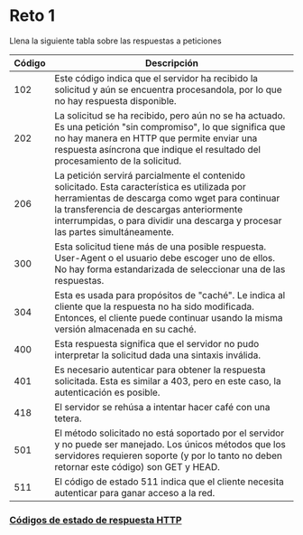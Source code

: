 # Reto 1
Llena la siguiente tabla sobre las respuestas a peticiones

| Código      | Descripción |
| ----------- | ----------- |
| 102					| Este código indica que el servidor ha recibido la solicitud y aún se encuentra procesandola, por lo que no hay respuesta disponible.
| 202					| La solicitud se ha recibido, pero aún no se ha actuado. Es una petición "sin compromiso", lo que significa que no hay manera en HTTP que permite enviar una respuesta asíncrona que indique el resultado del procesamiento de la solicitud.
| 206					| La petición servirá parcialmente el contenido solicitado. Esta característica es utilizada por herramientas de descarga como wget para continuar la transferencia de descargas anteriormente interrumpidas, o para dividir una descarga y procesar las partes simultáneamente.
| 300					| Esta solicitud tiene más de una posible respuesta. User-Agent o el usuario debe escoger uno de ellos. No hay forma estandarizada de seleccionar una de las respuestas.
| 304					| Esta es usada para propósitos de "caché". Le indica al cliente que la respuesta no ha sido modificada. Entonces, el cliente puede continuar usando la misma versión almacenada en su caché.
| 400					| Esta respuesta significa que el servidor no pudo interpretar la solicitud dada una sintaxis inválida.
| 401					| Es necesario autenticar para obtener la respuesta solicitada. Esta es similar a 403, pero en este caso, la autenticación es posible.
| 418					| El servidor se rehúsa a intentar hacer café con una tetera.
| 501					| El método solicitado no está soportado por el servidor y no puede ser manejado. Los únicos métodos que los servidores requieren soporte (y por lo tanto no deben retornar este código) son GET y HEAD.
| 511					| El código de estado 511 indica que el cliente necesita autenticar para ganar acceso a la red.

### [Códigos de estado de respuesta HTTP](https://developer.mozilla.org/es/docs/Web/HTTP/Status)